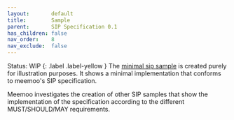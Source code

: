 ```yaml
---
layout:       default
title:        Sample
parent:       SIP Specification 0.1
has_children: false
nav_order:    8
nav_exclude:  false
---
```

Status: WIP
{: .label .label-yellow }
The [minimal sip sample](https://github.com/viaacode/documentation/tree/master/assets/sip_samples/cbee2999-1db5-4a69-9260-f216dee75623) is created purely for illustration purposes.
It shows a minimal implementation that conforms to meemoo's SIP specification.

Meemoo investigates the creation of other SIP samples that show the implementation of the specification according to the different MUST/SHOULD/MAY requirements.
